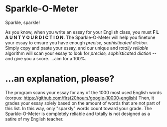 # Sparkle-O-Meter
Sparkle, sparkle!

As you know, when you write an essay for your English class, you must **F L A U N T   Y O U R   D I C T I O N.**
The Sparkle-O-Meter will help you finetune your essay to ensure you have enough *precise, sophisticated diction.*
Simply copy and paste your essay, and our unique and *totally reliable* algorithm will scan your essay to look for *precise, sophisticated diction* -- and give you a score.
...aim for a 100%.

# ...an explanation, please?
The program scans your essay for any of the 1000 most used English words (corpus: https://github.com/first20hours/google-10000-english)
Then, it grades your essay solely based on the amount of words that are not part of this list. In this way, only "sparkly" words count toward your grade.
The Sparkle-O-Meter is completely reliable and totally is not designed as a satire of my English teacher.



